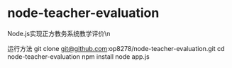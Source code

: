 # node-teacher-evaluation
Node.js实现正方教务系统教学评价\n

运行方法
git clone git@github.com:op8278/node-teacher-evaluation.git
cd node-teacher-evaluation
npm install
node app.js
